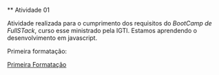 \*\* Atividade 01

Atividade realizada para o cumprimento dos requisitos do _BootCamp de FullSTack_,
curso esse ministrado pela IGTI. Estamos aprendendo o desenvolvimento em javascript.

Primeira formatação:

[Primeira Formatação](https://github.com/andrealansp/igti-bootcamp-atividade1/blob/master/img/firstFormat.png)
